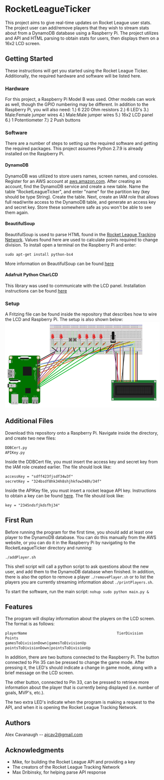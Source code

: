 # RocketLeagueTicker
This project aims to give real-time updates on Rocket League user stats. The project user can add/remove players that they wish to stream stats about from a DynamoDB database using a Raspberry Pi. The project utilizes and API and HTML parsing to obtain stats for users, then displays them on a 16x2 LCD screen.

## Getting Started
These instructions will get you started using the Rocket League Ticker. Additionally, the required hardware and software will be listed here.

### Hardware
For this project, a Raspberry Pi Model B was used. Other models can work as well, though the GPIO numbering may be different. In addition to the Raspberry Pi, you will also need:
  1.) 6 220 Ohm resistors
  2.) 6 LED's
  3.) Male:Female jumper wires
  4.) Male:Male jumper wires
  5.) 16x2 LCD panel
  6.) 1 Potentiometer
  7.) 2 Push buttons

### Software
There are a number of steps to setting up the required software and getting the required packages. This project assumes Python 2.7.9 is already installed on the Raspberry Pi.

#### DynamoDB
DynamoDB was utilized to store users names, screen names, and consoles. Register for an AWS account at [aws.amazon.com](aws.amazon.com). After creating an account, find the DynamoDB service and create a new table. Name the table "RocketLeagueTicker", and enter "name" for the partition key (key should be type String). Create the table. Next, create an IAM role that allows full read/write access to the DynamoDB table, and generate an access key and secret key. Store these somewhere safe as you won't be able to see them again.

#### BeautifulSoup
BeautifulSoup is used to parse HTML found in the [Rocket League Tracking Network](https://rocketleague.tracker.network/). Values found here are used to calculate points required to change division. To install open a terminal on the Raspberry Pi and enter:
```
sudo apt-get install python-bs4
```
More information on BeautifulSoup can be found [here](https://www.crummy.com/software/BeautifulSoup/bs4/doc/#)

#### Adafruit Python CharLCD
This library was used to communicate with the LCD panel. Installation instructions can be found [here](https://github.com/adafruit/Adafruit_Python_CharLCD)

### Setup
A Fritzing file can be found inside the repository that describes how to wire the LCD and Raspberry Pi. The setup is also shown below:
![alt text][schematic]

[schematic]: https://github.com/ajcav2/RocketLeagueTicker/blob/master/RocketLeagueTickerSchematic.PNG "Ticker Schematic"


## Additional Files
Download this repository onto a Raspberry Pi. Navigate inside the directory, and create two new files:
```
DDBCert.py
APIKey.py
```
Inside the DDBCert file, you must insert the access key and secret key from the IAM role created earlier. The file should look like:
```
accessKey = "sdff423fjsdf34w3f"
secretKey = "324bsdf8hk34h8shjhkfow348h/34f"
```
Inside the APIKey file, you must insert a rocket league API key. Instructions to obtain a key can be found [here](http://documentation.rocketleaguestats.com/#introduction). The file should look like:
```
key = "2345ndsfjkdsfhj34"
```
## First Run
Before running the program for the first time, you should add at least one player to the DynamoDB database. You can do this manually from the AWS website, or you can do it in the Raspberry Pi by navigating to the RocketLeagueTicker directory and running:
```
./addPlayer.sh
```
This shell script will call a python script to ask questions about the new user, and add them to the DynamoDB database when finished. In addition, there is also the option to remove a player `./removePlayer.sh` or to list the players you are currently streaming information about `./printPlayers.sh`. 

To start the software, run the main script:
```nohup sudo python main.py &```

## Features
The program will display information about the players on the LCD screen. The format is as follows:
```
playerName                                         TierDivision      Points
gamesToDivisionDown|gamesToDivisionUp     pointsToDivisionDown|pointsToDivisionUp
```
In addition, there are two buttons connected to the Raspberry Pi. The button connected to Pin 35 can be pressed to change the game mode. After pressing it, the LED's should indicate a change in game mode, along with a brief message on the LCD screen. 

The other button, connected to Pin 33, can be pressed to retrieve more information about the player that is currently being displayed (i.e. number of goals, MVP's, etc.). 

The two extra LED's indicate when the program is making a request to the API, and when it is opening the Rocket League Tracking Network. 

## Authors
Alex Cavanaugh -- ajcav2@gmail.com

## Acknowledgments
+ Mike, for building the Rocket League API and providing a key
+ The creators of the Rocket League Tracking Network
+ Max Dribinsky, for helping parse API response
